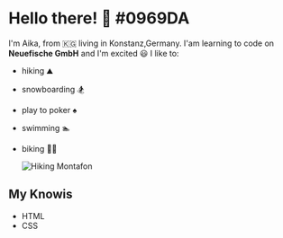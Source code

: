 # Hello there! 👋 #0969DA
I'm Aika, from 🇰🇬 living in Konstanz,Germany.
I'am learning to code on **Neuefische GmbH** and I'm excited 😃
I like to:
- hiking ⛰️
- snowboarding 🏂
- play to poker ♠️
- swimming 🏊
- biking 🚴‍♀️

  ![Hiking Montafon](https://www.alpenhotel-montafon.net/wp-content/uploads/wanderurlaub-montafon-vorarlberg-2.jpg)
  
## My Knowis
- HTML
- CSS


